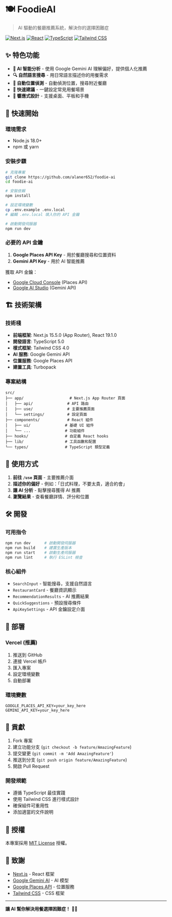 # 🍽️ FoodieAI

> AI 驅動的餐廳推薦系統，解決你的選擇困難症

[![Next.js](https://img.shields.io/badge/Next.js-15.5.0-black?style=for-the-badge&logo=next.js)](https://nextjs.org/)
[![React](https://img.shields.io/badge/React-19.1.0-blue?style=for-the-badge&logo=react)](https://reactjs.org/)
[![TypeScript](https://img.shields.io/badge/TypeScript-5.0-blue?style=for-the-badge&logo=typescript)](https://www.typescriptlang.org/)
[![Tailwind CSS](https://img.shields.io/badge/Tailwind_CSS-4.0-38B2AC?style=for-the-badge&logo=tailwindcss)](https://tailwindcss.com/)

## ✨ 特色功能

- **🤖 AI 智能分析** - 使用 Google Gemini AI 理解偏好，提供個人化推薦
- **🔍 自然語言搜尋** - 用日常語言描述你的用餐需求
- **📍 自動位置偵測** - 自動偵測位置，搜尋附近餐廳
- **🎯 快速建議** - 一鍵設定常見用餐場景
- **📱 響應式設計** - 支援桌面、平板和手機

## 🚀 快速開始

### 環境需求

- Node.js 18.0+
- npm 或 yarn

### 安裝步驟

```bash
# 克隆專案
git clone https://github.com/alaner652/foodie-ai
cd foodie-ai

# 安裝依賴
npm install

# 設定環境變數
cp .env.example .env.local
# 編輯 .env.local 填入你的 API 金鑰

# 啟動開發伺服器
npm run dev
```

### 必要的 API 金鑰

1. **Google Places API Key** - 用於餐廳搜尋和位置資料
2. **Gemini API Key** - 用於 AI 智能推薦

獲取 API 金鑰：

- [Google Cloud Console](https://console.cloud.google.com/) (Places API)
- [Google AI Studio](https://makersuite.google.com/app/apikey) (Gemini API)

## 🏗️ 技術架構

### 技術棧

- **前端框架**: Next.js 15.5.0 (App Router), React 19.1.0
- **開發語言**: TypeScript 5.0
- **樣式框架**: Tailwind CSS 4.0
- **AI 服務**: Google Gemini API
- **位置服務**: Google Places API
- **建置工具**: Turbopack

### 專案結構

```
src/
├── app/                    # Next.js App Router 頁面
│   ├── api/               # API 路由
│   ├── use/               # 主要推薦頁面
│   └── settings/          # 設定頁面
├── components/            # React 組件
│   ├── ui/               # 基礎 UI 組件
│   └── ...               # 功能組件
├── hooks/                # 自定義 React hooks
├── lib/                  # 工具函數和配置
└── types/                # TypeScript 類型定義
```

## 📱 使用方式

1. **前往 `/use` 頁面** - 主要推薦介面
2. **描述你的偏好** - 例如：「日式料理，不要太貴，適合約會」
3. **讓 AI 分析** - 點擊搜尋獲得 AI 推薦
4. **瀏覽結果** - 查看餐廳詳情、評分和位置

## 🛠️ 開發

### 可用指令

```bash
npm run dev      # 啟動開發伺服器
npm run build    # 建置生產版本
npm run start    # 啟動生產伺服器
npm run lint     # 執行 ESLint 檢查
```

### 核心組件

- `SearchInput` - 智能搜尋，支援自然語言
- `RestaurantCard` - 餐廳資訊顯示
- `RecommendationResults` - AI 推薦結果
- `QuickSuggestions` - 預設搜尋條件
- `ApiKeySettings` - API 金鑰設定介面

## 🚀 部署

### Vercel (推薦)

1. 推送到 GitHub
2. 連接 Vercel 帳戶
3. 匯入專案
4. 設定環境變數
5. 自動部署

### 環境變數

```env
GOOGLE_PLACES_API_KEY=your_key_here
GEMINI_API_KEY=your_key_here
```

## 🤝 貢獻

1. Fork 專案
2. 建立功能分支 (`git checkout -b feature/AmazingFeature`)
3. 提交變更 (`git commit -m 'Add AmazingFeature'`)
4. 推送到分支 (`git push origin feature/AmazingFeature`)
5. 開啟 Pull Request

### 開發規範

- 遵循 TypeScript 最佳實踐
- 使用 Tailwind CSS 進行樣式設計
- 確保組件可重用性
- 添加適當的文件說明

## 📄 授權

本專案採用 [MIT License](LICENSE) 授權。

## 🙏 致謝

- [Next.js](https://nextjs.org/) - React 框架
- [Google Gemini AI](https://ai.google.dev/) - AI 模型
- [Google Places API](https://developers.google.com/maps/documentation/places) - 位置服務
- [Tailwind CSS](https://tailwindcss.com/) - CSS 框架

---

**讓 AI 幫你解決用餐選擇困難症！** 🍜✨
